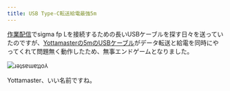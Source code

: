 ```yaml
---
title: USB Type-C転送給電最強5m
---
```

[作業配信](https://www.youtube.com/c/r7kamura)でsigma fp Lを接続するための長いUSBケーブルを探す日々を送っていたのですが、[Yottamasterの5mのUSBケーブル](https://www.amazon.co.jp/dp/B09Y1BY75P)がデータ転送と給電を同時にやってくれて問題無く動作したため、無事エンドゲームとなりました。

![](https://lh6.googleusercontent.com/yPWj9b1pBKd4TCn-T86-UGMJEJCV41obAxu7T6ClHp5kRjHzUCCQ7N9Z_5oDpP84Lj0MTBl6N7Btckica94zDy2abIQ7ox3tEdUVVTPHZpiPiJ1-cLrzpm70Cr-0ePy9evJuZcvFRoH9E6R23aJ5qSA "ɹǝʇsɐɯɐʇʇo⅄")

Yottamaster、いい名前ですね。
